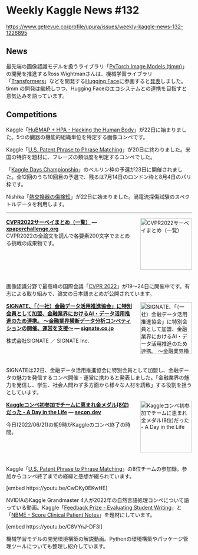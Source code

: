 # Weekly Kaggle News #132
https://www.getrevue.co/profile/upura/issues/weekly-kaggle-news-132-1226895
<h3><h2>News</h2><p>最先端の画像認識モデルを扱うライブラリ「<a href="https://github.com/rwightman/pytorch-image-models" target="_blank">PyTorch Image Models (timm)</a>」の開発を推進するRoss Wightmanさんは、機械学習ライブラリ「<a href="https://github.com/huggingface/transformers" target="_blank">Transformers</a>」などを開発する<a href="https://huggingface.co/" target="_blank">Hugging Face</a>に参画すると<a href="https://twitter.com/wightmanr/status/1539649051267780608?s=20&amp;t=2vbStfrRfTrvVubcTsH0tA" target="_blank">発表</a>しました。timm の開発は継続しつつ、Hugging Faceのエコシステムとの連携を目指すと意気込みを語っています。</p><h2>Competitions</h2><p>Kaggle「<a href="https://www.kaggle.com/competitions/hubmap-organ-segmentation" target="_blank">HuBMAP + HPA - Hacking the Human Body</a>」が22日に始まりました。5つの臓器の機能的組織単位を特定する画像コンペです。</p><p>Kaggle「<a href="https://www.kaggle.com/competitions/us-patent-phrase-to-phrase-matching/" target="_blank">U.S. Patent Phrase to Phrase Matching</a>」が20日に終わりました。米国の特許を題材に、フレーズの類似度を判定するコンペでした。</p><p>「<a href="https://kaggledays.com/championship/?utm_campaign=Weekly%20Kaggle%20News&amp;utm_medium=email&amp;utm_source=Revue%20newsletter" target="_blank">Kaggle Days Championship</a>」のベルリン枠の予選が23日に開催されました。全12回のうち10回目の予選で、残るは7月14日のロンドン枠と8月4日のパリ枠です。</p><p>Nishika「<a href="https://www.nishika.com/competitions/29/summary" target="_blank">熱交換器の傷検知</a>」が22日に始まりました。渦電流探傷試験のスペクトルデータを利用します。</p></h3>
<hr>
<p>
<img width="140" height="140" alt="CVPR2022サーベイまとめ（一覧）" style="float: right; margin-left: 20px; margin-bottom: 20px;" src="https://s3.amazonaws.com/revue/items/images/016/570/169/thumb/cc_logo_1_crop.png?1656017952" />
<strong style='display: block;'><a href="https://xpaperchallenge.org/cv/survey/cvpr2022_summaries/listall/?utm_campaign=Weekly%20Kaggle%20News&amp;utm_medium=email&amp;utm_source=Revue%20newsletter">CVPR2022サーベイまとめ（一覧）</a> &mdash; <a href="https://xpaperchallenge.org/cv/survey/cvpr2022_summaries/listall/">xpaperchallenge.org</a></strong>
CVPR2022の全論文を読んで各要素200文字でまとめる挑戦の成果物です。
</p>
<div style='clear: both;'></div>
<p><p>画像認識分野で最高峰の国際会議「<a href="https://cvpr2022.thecvf.com/" target="_blank">CVPR 2022</a>」が19〜24日に開催中です。有志による取り組みで、論文の日本語まとめが公開されています。</p></p>
<p>
<img width="140" height="140" alt="SIGNATE、「（一社）金融データ活用推進協会」に特別会員として加盟、金融業界におけるAI・データ活用推進のため連携。 ～金融業界横断データ分析コンペティションの開催、運営を支援～" style="float: right; margin-left: 20px; margin-bottom: 20px;" src="https://s3.amazonaws.com/revue/items/images/016/550/031/thumb/img-facebook.png?1655922952" />
<strong style='display: block;'><a href="https://signate.co.jp/news/2022/202206221800.html?utm_campaign=Weekly%20Kaggle%20News&amp;utm_medium=email&amp;utm_source=Revue%20newsletter">SIGNATE、「（一社）金融データ活用推進協会」に特別会員として加盟、金融業界におけるAI・データ活用推進のため連携。 ～金融業界横断データ分析コンペティションの開催、運営を支援～</a> &mdash; <a href="https://signate.co.jp/news/2022/202206221800.html">signate.co.jp</a></strong>
<p>株式会社SIGNATE ／ SIGNATE Inc.</p>
</p>
<div style='clear: both;'></div>
<p><p>SIGNATEは22日、金融データ活用推進協会に特別会員として加盟し、金融データの魅力を発信するコンペ開催・運営に携わると発表しました。「金融業界の魅力を発信し、学生、社会人問わず多方面から様々な人材を誘致」する役割を担うとしています。</p></p>
<p>
<img width="140" height="140" alt="Kaggleコンペ初参加でチームに恵まれ金メダル(8位)だった - A Day in the Life" style="float: right; margin-left: 20px; margin-bottom: 20px;" src="https://s3.amazonaws.com/revue/items/images/016/550/013/thumb/3Cbwh4z.png?1655922894" />
<strong style='display: block;'><a href="https://secon.dev/entry/2022/06/21/110000-kaggle-uspppm/?utm_campaign=Weekly%20Kaggle%20News&amp;utm_medium=email&amp;utm_source=Revue%20newsletter">Kaggleコンペ初参加でチームに恵まれ金メダル(8位)だった - A Day in the Life</a> &mdash; <a href="https://secon.dev/entry/2022/06/21/110000-kaggle-uspppm/">secon.dev</a></strong>
<p>今日(2022/06/21)の朝9時がKaggleのコンペ終了の時間。</p>
</p>
<div style='clear: both;'></div>
<p><p>Kaggle「<a href="https://www.kaggle.com/competitions/us-patent-phrase-to-phrase-matching/" target="_blank">U.S. Patent Phrase to Phrase Matching</a>」の8位チームの参加録。参加からコンペ終了までの経緯と感想が綴られています。</p></p>
[embed https://youtu.be/CwDKy0EKwHE]
<p><p>NVIDIAのKaggle Grandmaster 4人が2022年の自然言語処理コンペについて語っている動画。Kaggle「<a href="https://www.kaggle.com/c/feedback-prize-2021" target="_blank">Feedback Prize - Evaluating Student Writing</a>」と「<a href="https://www.kaggle.com/c/nbme-score-clinical-patient-notes" target="_blank">NBME - Score Clinical Patient Notes</a>」を題材にしています。</p></p>
[embed https://youtu.be/C8VYnJ-DF3I]
<p><p>機械学習モデルの開発環境構築の解説動画。Pythonの環境構築やパッケージ管理ツールについても整理し紹介しています。</p></p>
